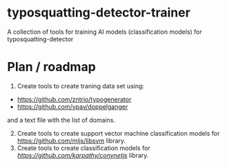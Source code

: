 # typosquatting-detector-trainer
A collection of tools for training AI models (classification models) for typosquatting-detector

# Plan / roadmap

1. Create tools to create traning data set using: 
 - https://github.com/zntrio/typogenerator
 - https://github.com/vpav/doppelganger
 
 and a text file with the list of domains.

2. Create tools to create support vector machine classification models for https://github.com/mljs/libsvm library. 
3. Create tools to create classification models for *https://github.com/karpathy/convnetjs* library.
